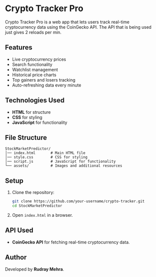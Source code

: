 # Crypto Tracker Pro

Crypto Tracker Pro is a web app that lets users track real-time cryptocurrency data using the CoinGecko API. The API that is being used just gives 2 reloads per min.


## Features
- Live cryptocurrency prices
- Search functionality
- Watchlist management
- Historical price charts
- Top gainers and losers tracking
- Auto-refreshing data every minute

## Technologies Used
- **HTML** for structure
- **CSS** for styling
- **JavaScript** for functionality

## File Structure
```
StockMarketPredictor/
│── index.html       # Main HTML file
│── style.css        # CSS for styling
│── script.js        # JavaScript for functionality
└── assets/          # Images and additional resources
```

## Setup
1. Clone the repository:
   ```bash
   git clone https://github.com/your-username/crypto-tracker.git
   cd StockMarketPredictor
   ```
2. Open `index.html` in a browser.

## API Used
- **CoinGecko API** for fetching real-time cryptocurrency data.

## Author
Developed by **Rudray Mehra**.


